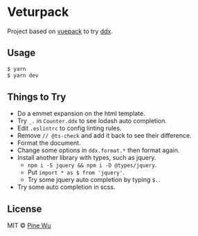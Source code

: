 # Veturpack

Project based on [vuepack](https://github.com/egoist/vuepack) to try [ddx](https://github.com/octref/ddx).

## Usage

```bash
$ yarn
$ yarn dev
```

## Things to Try

- Do a emmet expansion on the html template.
- Try `_.` in `Counter.ddx` to see lodash auto completion.
- Edit `.eslintrc` to config linting rules.
- Remove `// @ts-check` and add it back to see their difference.
- Format the document.
- Change some options in `ddx.format.*` then format again.
- Install another library with types, such as jquery.
  - `npm i -S jquery && npm i -D @types/jquery`.
  - Put `import * as $ from 'jquery'`.
  - Try some jquery auto completion by typing `$.`.
- Try some auto completion in scss.

## License

MIT © [Pine Wu](https://github.com/octref)
